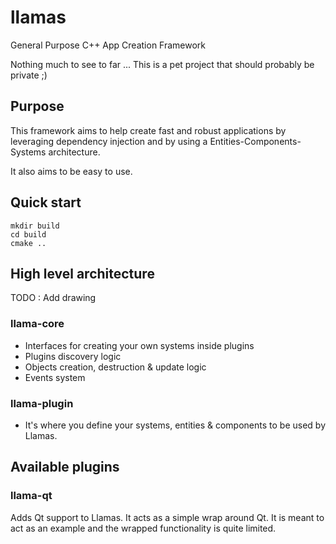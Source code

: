 # llamas
General Purpose C++ App Creation Framework

Nothing much to see to far ... This is a pet project that should probably be private ;)

## Purpose

This framework aims to help create fast and robust applications by leveraging dependency injection and by using a Entities-Components-Systems architecture.

It also aims to be easy to use.

## Quick start


```
mkdir build
cd build
cmake ..
```

## High level architecture

TODO : Add drawing

### llama-core

* Interfaces for creating your own systems inside plugins
* Plugins discovery logic
* Objects creation, destruction & update logic
* Events system

### llama-plugin

* It's where you define your systems, entities & components to be used by Llamas.

## Available plugins

### llama-qt

Adds Qt support to Llamas. It acts as a simple wrap around Qt. It is meant to act as an example and the wrapped functionality is quite limited.